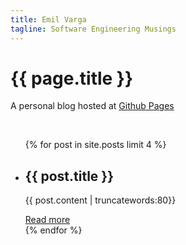 ```yaml
---
title: Emil Varga
tagline: Software Engineering Musings
---
```

# {{ page.title }}

A personal blog hosted at [Github Pages](https://github.com/cogitor/cogitor.github.io)

</br>


<ul class="latest">
  {% for post in site.posts limit 4 %}
    <li>
      <h2>{{ post.title }}</h2>
      <p>{{ post.content | truncatewords:80}}</p>
      <a class="latest" href="{{ post.url }}">Read more</a>
    </li>
  {% endfor %}
</ul>


